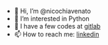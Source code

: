 - 👋 Hi, I’m @nicochiavenato
- 👀 I’m interested in Python
- 🦊 I have a few codes at [gitlab](https://gitlab.com/nicochiavenato) 
- 📫 How to reach me: [linkedin](https://www.linkedin.com/feed/)

<!---
nicochiavenato/nicochiavenato is a ✨ special ✨ repository because its `README.md` (this file) appears on your GitHub profile.
You can click the Preview link to take a look at your changes.
--->
